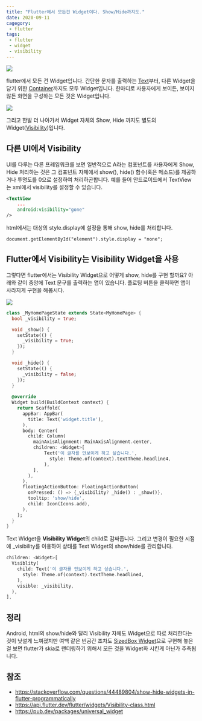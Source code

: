 ```yaml
---
title: "Flutter에서 모든건 Widget이다. Show/Hide까지도."
date: 2020-09-11
cagegory: 
 - flutter
tags: 
 - flutter
 - widget
 - visibility
---
```


![](https://sh0seo.github.io/img/flutter-widget-all.png)
         
flutter에서 모든 건 Widget입니다. 간단한 문자를 출력하는 [Text](https://api.flutter.dev/flutter/widgets/Text-class.html)부터, 다른 Widget을 담기 위한 [Container](https://api.flutter.dev/flutter/widgets/Container-class.html)까지도 모두 Widget입니다. 한마디로 사용자에게 보이든, 보이지 않든 화면을 구성하는 모든 것은 Widget입니다.

![](https://sh0seo.github.io/images/flutter-widget-container.png)

그리고 한발 더 나아가서 Widget 자체의 Show, Hide 까지도 별도의 Widget([Visibility](https://api.flutter.dev/flutter/widgets/Visibility-class.html))입니다.

## 다른 UI에서 Visibility

UI를 다루는 다른 프레임워크를 보면 일반적으로 A라는 컴포넌트를 사용자에게 Show, Hide 처리하는 것은 그 컴포넌트 자체에서 show(), hide() 함수(혹은 메소드)를 제공하거나 투명도를 0으로 설정하여 처리하곤합니다. 예를 들어 안드로이드에서 TextView는 xml에서 visibility를 설정할 수 있습니다.

```xml
<TextView
    ...
    android:visibility="gone"
/>
```

html에서는 대상의 style.display에 설정을 통해 show, hide를 처리합니다.

```
document.getElementById("element").style.display = "none";
```

## Flutter에서 Visibility는 Visibility Widget을 사용

그렇다면 flutter에서는 Visibility Widget으로 어떻게 show, hide를 구현 할까요? 아래와 같이 중앙에 Text 문구를 출력하는 앱이 있습니다. 플로팅 버튼을 클릭하면 앱이 사라지게 구현을 해봅시다.

![](https://sh0seo.github.io/img/flutter-widget-text.png)

```dart
class _MyHomePageState extends State<MyHomePage> {
  bool _visibility = true;

  void _show() {
    setState(() {
      _visibility = true;
    });
  }

  void _hide() {
    setState(() {
      _visibility = false;
    });
  }
  
  @override
  Widget build(BuildContext context) {
    return Scaffold(
      appBar: AppBar(
        title: Text('widget.title'),
      ),
      body: Center(
        child: Column(
          mainAxisAlignment: MainAxisAlignment.center,
          children: <Widget>[
              Text('이 글자를 안보이게 하고 싶습니다.',
                style: Theme.of(context).textTheme.headline4,  
              ),
          ],
        ),
      ),
      floatingActionButton: FloatingActionButton(
        onPressed: () => {_visibility? _hide() : _show()},
        tooltip: 'show/hide',
        child: Icon(Icons.add),
      ),
    );
  }
}
```

Text Widget을 **Visibility Widget**의 child로 감싸줍니다. 그리고 변경이 필요한 시점에 _visibility를 이용하여 상태를 Text Widget의 show/hide를 관리합니다.

```dart
children: <Widget>[
  Visiblity(
    child: Text('이 글자를 안보이게 하고 싶습니다.',
      style: Theme.of(context).textTheme.headline4,  
    ),
    visible: _visibility,
  ),
],
```

## 정리

Android, html의 show/hide와 달리 Visibility 자체도 Widget으로 따로 처리한다는 것이 낮설게 느껴졌지만 여백 같은 빈공간 조차도 [SizedBox Widget](https://api.flutter.dev/flutter/widgets/SizedBox-class.html)으로 구현해 놓은걸 보면 flutter가 skia로 랜더링하기 위해서 모든 것을 Widget화 시킨게 아닌가 추측됩니다.

## 참조

- https://stackoverflow.com/questions/44489804/show-hide-widgets-in-flutter-programmatically
- https://api.flutter.dev/flutter/widgets/Visibility-class.html
- https://pub.dev/packages/universal_widget
